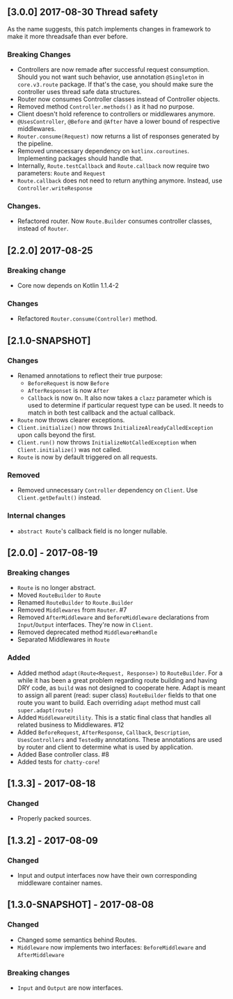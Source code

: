 ## [3.0.0] 2017-08-30 Thread safety

As the name suggests, this patch implements changes in framework to make it more threadsafe than
ever before.

### Breaking Changes

- Controllers are now remade after successful request consumption. Should you not want such behavior, use annotation 
`@Singleton` in `core.v3.route` package. If that's the case, you should make sure the controller uses thread safe data
structures.
- Router now consumes Controller classes instead of Controller objects.
- Removed method `Controller.methods()` as it had no purpose.
- Client doesn't hold reference to controllers or middlewares anymore.
- `@UsesController`, `@Before` and `@After` have a lower bound of respective middlewares.
- `Router.consume(Request)` now returns a list of responses generated by the pipeline.
- Removed unnecessary dependency on `kotlinx.coroutines`. Implementing packages should handle that.
- Internally, `Route.testCallback` and `Route.callback` now require two parameters: `Route` and `Request`
- `Route.callback` does not need to return anything anymore. Instead, use `Controller.writeResponse` 

### Changes.

- Refactored router. Now `Route.Builder` consumes controller classes, instead of `Router`.

## [2.2.0] 2017-08-25

### Breaking change

- Core now depends on Kotlin 1.1.4-2

### Changes

- Refactored `Router.consume(Controller)` method.

## [2.1.0-SNAPSHOT]

### Changes

- Renamed annotations to reflect their true purpose:
    - `BeforeRequest` is now `Before`
    - `AfterResponset` is now `After`
    - `Callback` is now `On`. It also now takes a `clazz` parameter which is used to determine if particular request type can be
     used. It needs to match in both test callback and the actual callback.
- `Route` now throws clearer exceptions.
- `Client.initialize()` now throws `InitializeAlreadyCalledException` upon calls beyond the first.
- `Client.run()` now throws `InitializeNotCalledException` when `Client.initialize()` was not called.
- `Route` is now by default triggered on all requests.
### Removed

- Removed unnecessary `Controller` dependency on `Client`. Use `Client.getDefault()` instead.

### Internal changes

- `abstract Route`'s callback field is no longer nullable.

## [2.0.0] - 2017-08-19

### Breaking changes

- `Route` is no longer abstract.
- Moved `RouteBuilder` to `Route`
- Renamed `RouteBuilder` to `Route.Builder`
- Removed `Middlewares` from `Router`. #7
- Removed `AfterMiddleware` and `BeforeMiddleware` declarations from `Input`/`Output` interfaces. They're now in
`Client`.
- Removed deprecated method `Middleware#handle`
- Separated Middlewares in `Route`


### Added

- Added method `adapt(Route<Request, Response>)` to `RouteBuilder`. For a while it has been a great problem
regarding route building and having DRY code, as `build` was not designed to cooperate here. Adapt is meant to assign
all parent (read: super class) `RouteBuilder` fields to that one route you want to build. Each overriding `adapt` method
must call `super.adapt(route)`
- Added `MiddlewareUtility`. This is a static final class that handles all related business to Middlewares. #12
- Added `BeforeRequest`, `AfterResponse`, `Callback`, `Description`, `UsesControllers` and `TestedBy` annotations.
These annotations are used by router and client to determine what is used by application. 
- Added Base controller class. #8
- Added tests for `chatty-core`!

## [1.3.3] - 2017-08-18

### Changed

- Properly packed sources. 

## [1.3.2] - 2017-08-09

### Changed

- Input and output interfaces now have their own corresponding middleware container names.

## [1.3.0-SNAPSHOT] - 2017-08-08

### Changed

- Changed some semantics behind Routes.
- `Middleware` now implements two interfaces: `BeforeMiddleware` and `AfterMiddleware`

### Breaking changes

- `Input` and `Output` are now interfaces.